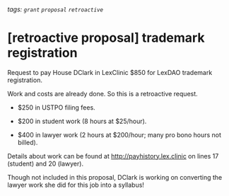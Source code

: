 ###### tags: `grant` `proposal` `retroactive`

# [retroactive proposal] trademark registration

Request to pay House DClark in LexClinic $850 for LexDAO trademark registration.

Work and costs are already done. So this is a retroactive request. 

* $250 in USTPO filing fees.

* $200 in student work (8 hours at $25/hour).

* $400 in lawyer work (2 hours at $200/hour; many pro bono hours not billed).

Details about work can be found at http://payhistory.lex.clinic on lines 17 (student) and 20 (lawyer). 

Though not included in this proposal, DClark is working on converting the lawyer work she did for this job into a syllabus!